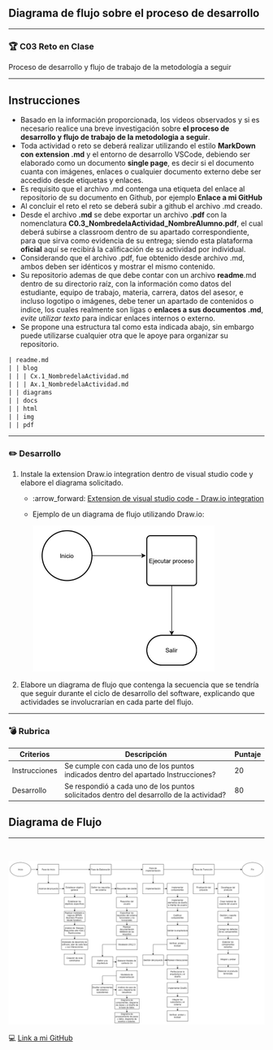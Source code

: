 ## Diagrama de flujo sobre el proceso de desarrollo
*****

### :trophy: C03 Reto en Clase
Proceso de desarrollo y flujo de trabajo de la metodología a seguir

* * * * *

## Instrucciones


-   Basado en la información proporcionada, los videos observados y si
    es necesario realice una breve investigación sobre **el proceso de
    desarrollo y flujo de trabajo de la metodologia a seguir**.
-   Toda actividad o reto se deberá realizar utilizando el estilo
    **MarkDown con extension .md** y el entorno de desarrollo VSCode,
    debiendo ser elaborado como un documento **single page**, es decir
    si el documento cuanta con imágenes, enlaces o cualquier documento
    externo debe ser accedido desde etiquetas y enlaces.
-   Es requisito que el archivo .md contenga una etiqueta del enlace al
    repositorio de su documento en Github, por ejemplo **Enlace a mi
    GitHub**
-   Al concluir el reto el reto se deberá subir a github el archivo .md
    creado.
-   Desde el archivo **.md** se debe exportar un archivo **.pdf** con la
    nomenclatura **C0.3\_NombredelaActividad\_NombreAlumno.pdf**, el
    cual deberá subirse a classroom dentro de su apartado
    correspondiente, para que sirva como evidencia de su entrega; siendo
    esta plataforma **oficial** aquí se recibirá la calificación de su
    actividad por individual.
-   Considerando que el archivo .pdf, fue obtenido desde archivo .md,
    ambos deben ser idénticos y mostrar el mismo contenido.
-   Su repositorio ademas de que debe contar con un archivo
    **readme**.md dentro de su directorio raíz, con la información como
    datos del estudiante, equipo de trabajo, materia, carrera, datos del
    asesor, e incluso logotipo o imágenes, debe tener un apartado de
    contenidos o indice, los cuales realmente son ligas o **enlaces a
    sus documentos .md**, *evite utilizar texto* para indicar enlaces
    internos o externo.
-   Se propone una estructura tal como esta indicada abajo, sin embargo
    puede utilizarse cualquier otra que le apoye para organizar su
    repositorio.

``` {.hljs}
| readme.md
| | blog
| | | Cx.1_NombredelaActividad.md
| | | Ax.1_NombredelaActividad.md
| | diagrams
| | docs
| | html
| | img
| | pdf    
```

* * * * *

### :pencil2: Desarrollo

1.  Instale la extension Draw.io integration dentro de visual studio
    code y elabore el diagrama solicitado.

    -   :arrow\_forward:
        [Extension de visual studio code - Draw.io
        integration](https://www.youtube.com/watch?v=Y47ZlxoDWNI)

    -   Ejemplo de un diagrama de flujo utilizando Draw.io:

        ![DiagramadeFlujo](https://github.com/MoisesMM99/Analisis-Avanzado-de-Software-Mancilla-Mora/blob/main/img/ejemplodiagrama.png?raw=true)

2.  Elabore un diagrama de flujo que contenga la secuencia que se
    tendría que seguir durante el ciclo de desarrollo del software,
    explicando que actividades se involucrarían en cada parte del flujo.

* * * * *

### :bomb: Rubrica

| Criterios     | Descripción                                                                              | Puntaje |
|---------------|------------------------------------------------------------------------------------------|---------|
| Instrucciones | Se cumple con cada uno de los puntos indicados dentro del apartado Instrucciones?        | 20      |
| Desarrollo    | Se respondió a cada uno de los puntos solicitados dentro del desarrollo de la actividad? | 80      |



## Diagrama de Flujo 
****
<br>

![DiagramadeFlujo](https://github.com/MoisesMM99/Analisis-Avanzado-de-Software-Mancilla-Mora/blob/main/img/Diagrama%20de%20flujo%20del%20procesos.png?raw=true)

:computer: [Link a mi GitHub ](https://github.com/MoisesMM99/Analisis-Avanzado-de-Software-Mancilla-Mora)
